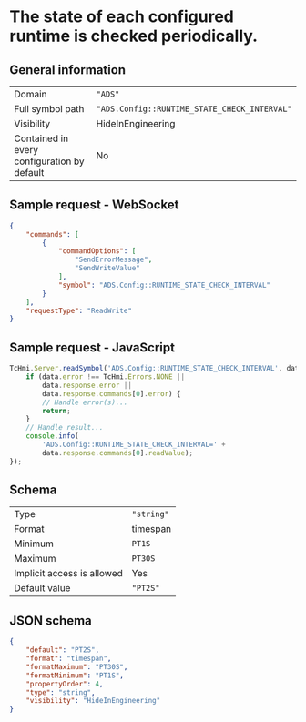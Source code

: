 # The state of each configured runtime is checked periodically.

## General information

|  |  |
| - | - |
| Domain | `"ADS"` |
| Full symbol path | `"ADS.Config::RUNTIME_STATE_CHECK_INTERVAL"` |
| Visibility | HideInEngineering |
| Contained in every configuration by default | No |

## Sample request - WebSocket

```json
{
    "commands": [
        {
            "commandOptions": [
                "SendErrorMessage",
                "SendWriteValue"
            ],
            "symbol": "ADS.Config::RUNTIME_STATE_CHECK_INTERVAL"
        }
    ],
    "requestType": "ReadWrite"
}
```

## Sample request - JavaScript

```javascript
TcHmi.Server.readSymbol('ADS.Config::RUNTIME_STATE_CHECK_INTERVAL', data => {
    if (data.error !== TcHmi.Errors.NONE ||
        data.response.error ||
        data.response.commands[0].error) {
        // Handle error(s)...
        return;
    }
    // Handle result...
    console.info(
        'ADS.Config::RUNTIME_STATE_CHECK_INTERVAL=' +
        data.response.commands[0].readValue);
});
```

## Schema

|  |  |
| - | - |
| Type | `"string"` |
| Format | timespan |
| Minimum | `PT1S` |
| Maximum | `PT30S` |
| Implicit access is allowed | Yes |
| Default value | `"PT2S"` |

## JSON schema

```json
{
    "default": "PT2S",
    "format": "timespan",
    "formatMaximum": "PT30S",
    "formatMinimum": "PT1S",
    "propertyOrder": 4,
    "type": "string",
    "visibility": "HideInEngineering"
}
```
